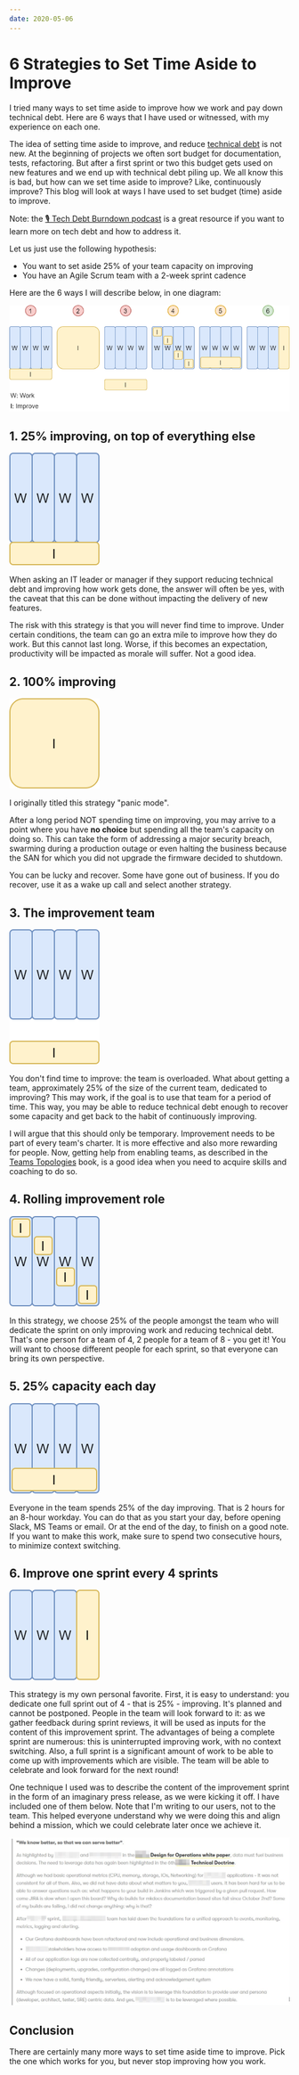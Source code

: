 ```yaml
---
date: 2020-05-06
---
```


# 6 Strategies to Set Time Aside to Improve

I tried many ways to set time aside to improve how we work and pay down technical debt. Here are 6 ways that I have used or witnessed, with my experience on each one.

<!-- more -->

The idea of setting time aside to improve, and reduce [technical debt](https://en.wikipedia.org/wiki/Technical_debt) is not new. At the beginning of projects we often sort budget for documentation, tests, refactoring. But after a first sprint or two this budget gets used on new features and we end up with technical debt piling up. We all know this is bad, but how can we set time aside to improve? Like, continuously improve? This blog will look at ways I have used to set budget (time) aside to improve.

Note: the [🎙 Tech Debt Burndown podcast](https://techdebtburndown.com/) is a great resource if you want to learn more on tech debt and how to address it.

Let us just use the following hypothesis:

- You want to set aside 25% of your team capacity on improving
- You have an Agile Scrum team with a 2-week sprint cadence

Here are the 6 ways I will describe below, in one diagram:

![](assets/202104-time-to-improve.drawio.png)

## 1. 25% improving, on top of everything else

![](assets/202104-time-to-improve-1.drawio.png)

When asking an IT leader or manager if they support reducing technical debt and improving how work gets done, the answer will often be yes, with the caveat that this can be done without impacting the delivery of new features.

The risk with this strategy is that you will never find time to improve.
Under certain conditions, the team can go an extra mile to improve how they do work.
But this cannot last long. Worse, if this becomes an expectation, productivity will be impacted as morale will suffer. Not a good idea.

## 2. 100% improving

![](assets/202104-time-to-improve-2.drawio.png)

I originally titled this strategy "panic mode".

After a long period NOT spending time on improving, you may arrive to a point where you have **no
choice** but spending all the team's capacity on doing so.
This can take the form of addressing a major security breach, swarming during a production outage or even halting the business because the SAN for which you did not upgrade the firmware decided to shutdown.

You can be lucky and recover. Some have gone out of business.
If you do recover, use it as a wake up call and select another strategy.

## 3. The improvement team

![](assets/202104-time-to-improve-3.drawio.png)

You don't find time to improve: the team is overloaded. What about getting a team,
approximately 25% of the size of the current team, dedicated to improving?
This may work, if the goal is to use that team for a period of time.
This way, you may be able to reduce technical debt enough to recover
some capacity and get back to the habit of continuously improving.

I will argue that this should only be temporary. Improvement needs to be part of every team's charter.
It is more effective and also more rewarding for people. Now, getting help from enabling teams, as described in the [Teams Topologies](https://teamtopologies.com/key-concepts) book, is a good idea when you need
to acquire skills and coaching to do so.

## 4. Rolling improvement role

![](assets/202104-time-to-improve-4.drawio.png)

In this strategy, we choose 25% of the people amongst the team who will dedicate
the sprint on only improving work and reducing technical debt. That's one person for a team of 4, 2 people for a team of 8 - you get it!
You will want to choose different people for each sprint, so that everyone can bring its own perspective.

## 5. 25% capacity each day

![](assets/202104-time-to-improve-5.drawio.png)

Everyone in the team spends 25% of the day improving. That is 2 hours for an 8-hour workday.
You can do that as you start your day, before opening Slack, MS Teams or email. Or at the end of the day, to finish on a good note.
If you want to make this work, make sure to spend two consecutive hours, to minimize context switching.

## 6. Improve one sprint every 4 sprints

![](assets/202104-time-to-improve-6.drawio.png)

This strategy is my own personal favorite. First, it is easy to understand: you dedicate one full sprint out of 4 -
that is 25% - improving. It's planned and cannot be postponed. People in the team will look forward to it:
as we gather feedback during sprint reviews, it will be used as inputs for the content of this improvement sprint.
The advantages of being a complete sprint are numerous: this is uninterrupted improving work, with no context switching.
Also, a full sprint is a significant amount of work to be able to come up with improvements which are visible.
The team will be able to celebrate and look forward for the next round!

One technique I used was to describe the content of the improvement sprint in the form of an imaginary press release,
as we were kicking it off. I have included one of them below. Note that I'm writing to our users,
not to the team. This helped everyone understand why we were doing this and align behind a mission, which we could celebrate later once we achieve it.

![](assets/202105-press-release.jpg)

## Conclusion

There are certainly many more ways to set time aside time to improve. Pick the one which works for you, but never stop improving how you work.
